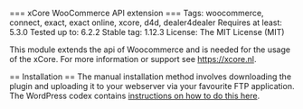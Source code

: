=== xCore WooCommerce API extension ===
Tags: woocommerce, connect, exact, exact online, xcore, d4d, dealer4dealer
Requires at least: 5.3.0
Tested up to: 6.2.2
Stable tag: 1.12.3
License: The MIT License (MIT)

This module extends the api of Woocommerce and is needed for the usage of the xCore. For more information or support see https://xcore.nl.

== Installation ==
The manual installation method involves downloading the plugin and uploading it to your webserver via your favourite FTP application. The WordPress codex contains [instructions on how to do this here](https://wordpress.org/support/article/managing-plugins/#manual-plugin-installation).

